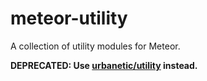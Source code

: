 meteor-utility
==============

A collection of utility modules for Meteor.

**DEPRECATED: Use [urbanetic/utility](https://github.com/urbanetic/utility) instead.**
